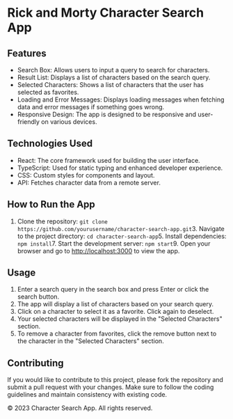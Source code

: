 Rick and Morty Character Search App
====================

Features
--------

*   Search Box: Allows users to input a query to search for characters.
*   Result List: Displays a list of characters based on the search query.
*   Selected Characters: Shows a list of characters that the user has selected as favorites.
*   Loading and Error Messages: Displays loading messages when fetching data and error messages if something goes wrong.
*   Responsive Design: The app is designed to be responsive and user-friendly on various devices.

Technologies Used
-----------------

*   React: The core framework used for building the user interface.
*   TypeScript: Used for static typing and enhanced developer experience.
*   CSS: Custom styles for components and layout.
*   API: Fetches character data from a remote server.

How to Run the App
------------------

1.  Clone the repository:
`git clone https://github.com/yourusername/character-search-app.git`3.  Navigate to the project directory:
`cd character-search-app`5.  Install dependencies:
`npm install`7.  Start the development server:
`npm start`9.  Open your browser and go to [http://localhost:3000](http://localhost:3000) to view the app.

Usage
-----

1.  Enter a search query in the search box and press Enter or click the search button.
2.  The app will display a list of characters based on your search query.
3.  Click on a character to select it as a favorite. Click again to deselect.
4.  Your selected characters will be displayed in the "Selected Characters" section.
5.  To remove a character from favorites, click the remove button next to the character in the "Selected Characters" section.

Contributing
------------

If you would like to contribute to this project, please fork the repository and submit a pull request with your changes. Make sure to follow the coding guidelines and maintain consistency with existing code.

© 2023 Character Search App. All rights reserved.
